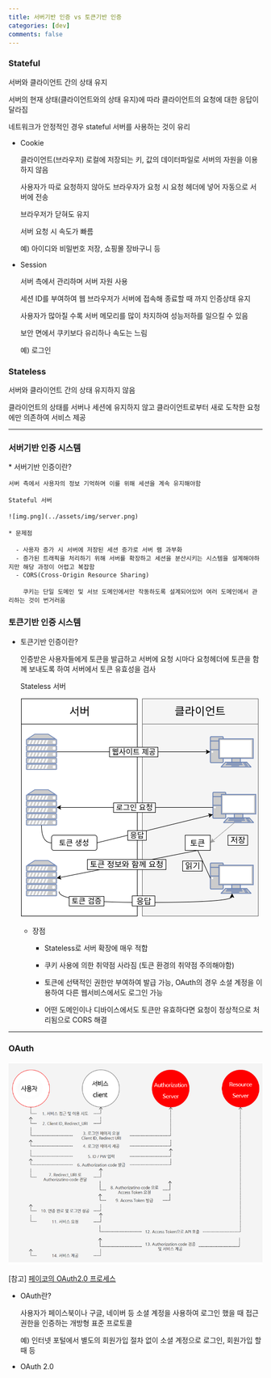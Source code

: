 ```yaml
---
title: 서버기반 인증 vs 토큰기반 인증
categories: [dev]
comments: false
---
```

<h3>Stateful</h3>

  서버와 클라이언트 간의 상태 유지

  서버의 현재 상태(클라이언트와의 상태 유지)에 따라 클라이언트의 요청에 대한 응답이 달라짐

  네트워크가 안정적인 경우 stateful 서버를 사용하는 것이 유리

  * Cookie
  
    클라이언트(브라우저) 로컬에 저장되는 키, 값의 데이터파일로 서버의 자원을 이용하지 않음
    
    사용자가 따로 요청하지 않아도 브라우자가 요청 시 요청 헤더에 넣어 자동으로 서버에 전송
    
    브라우저가 닫혀도 유지
  
    서버 요청 시 속도가 빠름
    
    예) 아이디와 비밀번호 저장, 쇼핑몰 장바구니 등
  * Session
        
    서버 측에서 관리하며 서버 자원 사용
    
    세션 ID를 부여하여 웹 브라우저가 서버에 접속해 종료할 때 까지 인증상태 유지
    
    사용자가 많아질 수록 서버 메모리를 많이 차지하여 성능저하를 일으킬 수 있음
  
    보안 면에서 쿠키보다 유리하나 속도는 느림
    
    예) 로그인

<h3>Stateless</h3>

  서버와 클라이언트 간의 상태 유지하지 않음

  클라이언트의 상태를 서버나 세션에 유지하지 않고 클라이언트로부터 새로 도착한 요청에만 의존하여 서비스 제공

---

<h3>서버기반 인증 시스템</h3>
* 서버기반 인증이란?
    
    서버 측에서 사용자의 정보 기억하며 이를 위해 세션을 계속 유지해야함

    Stateful 서버

    ![img.png](../assets/img/server.png)
  
    * 문제점
      
      - 사용자 증가 시 서버에 저장된 세션 증가로 서버 램 과부화
      - 증가된 트래픽을 처리하기 위해 서버를 확장하고 세션을 분산시키는 시스템을 설계해야하지만 해당 과정이 어렵고 복잡함
      - CORS(Cross-Origin Resource Sharing) 
    
        쿠키는 단일 도메인 및 서브 도메인에서만 작동하도록 설계되어있어 여러 도메인에서 관리하는 것이 번거러움



<h3>토큰기반 인증 시스템</h3>

* 토큰기반 인증이란?
    
  인증받은 사용자들에게 토큰을 발급하고 서버에 요청 시마다 요청헤더에 토큰을 함께 보내도록 하여 서버에서 토큰 유효성을 검사

  Stateless 서버

  ![img.png](../assets/img/token.png)

  * 장점
      
    - Stateless로 서버 확장에 매우 적합
    
    - 쿠키 사용에 의한 취약점 사라짐 (토큰 환경의 취약점 주의해야함)
  
    - 토큰에 선택적인 권한만 부여하여 발급 가능, OAuth의 경우 소셜 계정을 이용하여 다른 웹서비스에서도 로그인 가능
  
    - 어떤 도메인이나 디바이스에서도 토큰만 유효하다면 요청이 정상적으로 처리됨으로 CORS 해결
  

---

<h3>OAuth</h3>

![img.png](../assets/img/oauth.png)

[참고] <a href='https://developers.payco.com/guide/development/start'>페이코의 OAuth2.0 프로세스</a>

* OAuth란?
  
  사용자가 페이스북이나 구글, 네이버 등 소셜 계정을 사용하여 로그인 했을 때
  접근 권한을 인증하는 개방형 표준 프로토콜
  
  예) 인터넷 포털에서 별도의 회원가입 절차 없이 소셜 계정으로 로그인, 회원가입 할 때 등
  
* OAuth 2.0


